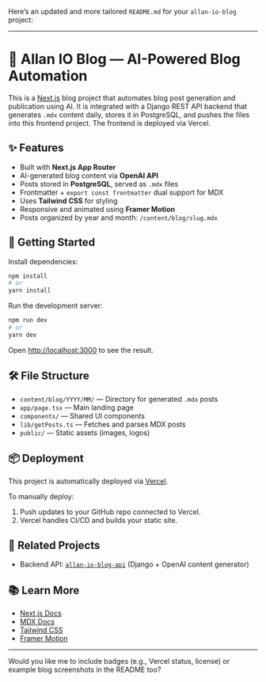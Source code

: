 Here’s an updated and more tailored `README.md` for your `allan-io-blog` project:

---

# 🧠 Allan IO Blog — AI-Powered Blog Automation

This is a [Next.js](https://nextjs.org) blog project that automates blog post generation and publication using AI. It is integrated with a Django REST API backend that generates `.mdx` content daily, stores it in PostgreSQL, and pushes the files into this frontend project. The frontend is deployed via Vercel.

## ✨ Features

- Built with **Next.js App Router**
- AI-generated blog content via **OpenAI API**
- Posts stored in **PostgreSQL**, served as `.mdx` files
- Frontmatter + `export const frontmatter` dual support for MDX
- Uses **Tailwind CSS** for styling
- Responsive and animated using **Framer Motion**
- Posts organized by year and month: `/content/blog/slug.mdx`

## 🚀 Getting Started

Install dependencies:

```bash
npm install
# or
yarn install
```

Run the development server:

```bash
npm run dev
# or
yarn dev
```

Open [http://localhost:3000](http://localhost:3000) to see the result.

## 🛠 File Structure

- `content/blog/YYYY/MM/` — Directory for generated `.mdx` posts
- `app/page.tsx` — Main landing page
- `components/` — Shared UI components
- `lib/getPosts.ts` — Fetches and parses MDX posts
- `public/` — Static assets (images, logos)

## 📦 Deployment

This project is automatically deployed via [Vercel](https://vercel.com).

To manually deploy:

1. Push updates to your GitHub repo connected to Vercel.
2. Vercel handles CI/CD and builds your static site.

## 🔗 Related Projects

- Backend API: [`allan-io-blog-api`](https://github.com/your-username/allan-io-blog-api) (Django + OpenAI content generator)

## 📚 Learn More

- [Next.js Docs](https://nextjs.org/docs)
- [MDX Docs](https://mdxjs.com)
- [Tailwind CSS](https://tailwindcss.com)
- [Framer Motion](https://www.framer.com/motion/)

---

Would you like me to include badges (e.g., Vercel status, license) or example blog screenshots in the README too?
